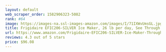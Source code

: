 ```yaml
---
layout: default 
﻿web_scraper_order: 1582906323-5082
rank: #64
image: https://images-na.ssl-images-amazon.com/images/I/71IXWvUmsGL.jpg
title: Frigidaire EFIC206-SILVER Ice Maker, 26 lb per day, See Through Lid, Silver
url: https://www.amazon.com/Frigidaire-EFIC206-SILVER-Ice-Maker-Through/dp/B075QP7SCP/ref=zg_mw_appliances_64?_encoding=UTF8&psc=1&refRID=S62GX33RNB85DCMRPD2E
reviews: 4.3 out of 5 stars
price: $96.08 
---
```


